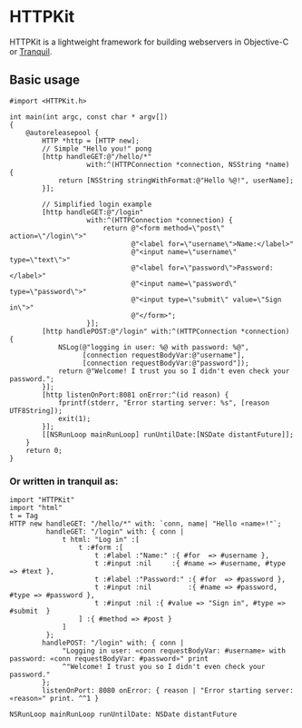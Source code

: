 # HTTPKit

HTTPKit is a lightweight framework for building webservers in Objective-C or [Tranquil](http://github.com/fjolnir/tranquil).

## Basic usage

    #import <HTTPKit.h>
    
    int main(int argc, const char * argv[])
    {
        @autoreleasepool {
            HTTP *http = [HTTP new];
            // Simple "Hello you!" pong
            [http handleGET:@"/hello/*"
                       with:^(HTTPConnection *connection, NSString *name) {
                return [NSString stringWithFormat:@"Hello %@!", userName];
            }];
            
            // Simplified login example
            [http handleGET:@"/login"
                       with:^(HTTPConnection *connection) {
                           return @"<form method=\"post\" action=\"/login\">"
                                  @"<label for=\"username\">Name:</label>"
                                  @"<input name=\"username\" type=\"text\">"
                                  @"<label for=\"password\">Password:</label>"
                                  @"<input name=\"password\" type=\"password\">"
                                  @"<input type=\"submit\" value=\"Sign in\">"
                                  @"</form>";
                       }];
            [http handlePOST:@"/login" with:^(HTTPConnection *connection) {
                NSLog(@"logging in user: %@ with password: %@",
                      [connection requestBodyVar:@"username"],
                      [connection requestBodyVar:@"password"]);
                return @"Welcome! I trust you so I didn't even check your password.";
            }];
            [http listenOnPort:8081 onError:^(id reason) {
                fprintf(stderr, "Error starting server: %s", [reason UTF8String]);
                exit(1);
            }];
            [[NSRunLoop mainRunLoop] runUntilDate:[NSDate distantFuture]];
        }
        return 0;
    }
    
### Or written in tranquil as:

    import "HTTPKit"
    import "html"
    t = Tag
    HTTP new handleGET: "/hello/*" with: `conn, name| "Hello «name»!"`;
             handleGET: "/login" with: { conn |
                 t html: "Log in" :[
                     t :#form :[
                         t :#label :"Name:" :{ #for  => #username },
                         t :#input :nil     :{ #name => #username, #type => #text },
                         t :#label :"Password:" :{ #for  => #password },
                         t :#input :nil         :{ #name => #password, #type => #password },
                         t :#input :nil :{ #value => "Sign in", #type => #submit  }
                     ] :{ #method => #post }
                 ]
             };
            handlePOST: "/login" with: { conn |
                 "Logging in user: «conn requestBodyVar: #username» with password: «conn requestBodyVar: #password»" print
                 ^"Welcome! I trust you so I didn't even check your password."
            };
            listenOnPort: 8080 onError: { reason | "Error starting server: «reason»" print. ^^1 }
            
    NSRunLoop mainRunLoop runUntilDate: NSDate distantFuture
            
            
            